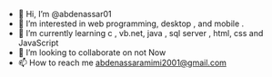 - 👋 Hi, I’m @abdenassar01
- 👀 I’m interested in web programming, desktop , and mobile .
- 🌱 I’m currently learning c , vb.net, java , sql server , html, css and JavaScript 
- 💞️ I’m looking to collaborate on not Now
- 📫 How to reach me abdenassaramimi2001@gmail.com

<!---
abdenassar01/abdenassar01 is a ✨ special ✨ repository because its `README.md` (this file) appears on your GitHub profile.
You can click the Preview link to take a look at your changes.
--->
